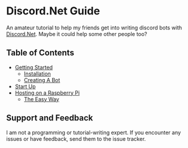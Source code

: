 # Discord.Net Guide
An amateur tutorial to help my friends get into writing discord bots with [Discord.Net](https://github.com/discord-net/Discord.Net). Maybe it could help some other people too?

## Table of Contents
- [Getting Started](https://github.com/SoupyzInc/Discord.NET-Guide/wiki/Getting-Started)
  * [Installation](https://github.com/SoupyzInc/Discord.NET-Guide/wiki/Getting-Started#Installation)
  * [Creating A Bot](https://github.com/SoupyzInc/Discord.NET-Guide/wiki/Getting-Started#Creating-A-Bot)
- [Start Up](https://github.com/SoupyzInc/Discord.NET-Guide/wiki/Start-Up)
- [Hosting on a Raspberry Pi](https://github.com/SoupyzInc/Discord.NET-Guide/wiki/Hosting-on-a-Raspberry-Pi)
  * [The Easy Way](https://github.com/SoupyzInc/Discord.NET-Guide/wiki/Hosting-on-a-Raspberry-Pi#the-dumb-way)

## Support and Feedback
I am not a programming or tutorial-writing expert. If you encounter any issues or have feedback, send them to the issue tracker.
